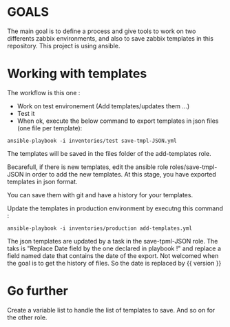 # GOALS

The main goal is to define a process and give tools to work on two differents zabbix environments, and also to save zabbix templates in this repository.
This project is using ansible. 


# Working with templates

The workflow is this one :

* Work on test environement (Add templates/updates them ...)
* Test it
* When ok, execute the below command to export templates in json files (one file per template):

```
ansible-playbook -i inventories/test save-tmpl-JSON.yml
```

The templates will be saved in the files folder of the add-templates role.

Becarefull, if there is new templates, edit the ansible role roles/save-tmpl-JSON in order to add the new templates.
At this stage, you have exported templates in json format.

You can save them with git and have a history for your templates. 

Update the templates in production environment by executng this command :

```
ansible-playbook -i inventories/production add-templates.yml
```

The json templates are updated by a task in the save-tpml-JSON role. The taks is "Replace Date field by the one declared in playbook !" and replace a field named date that contains the date of the export. Not welcomed when the goal is to get the history of files. So the date is replaced by {{ version }}

# Go further

Create a variable list to handle the list of templates to save. And so on for the other role. 


